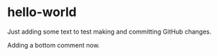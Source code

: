 # hello-world
Just adding some text to test making and committing GitHub changes.

Adding a bottom comment now.
